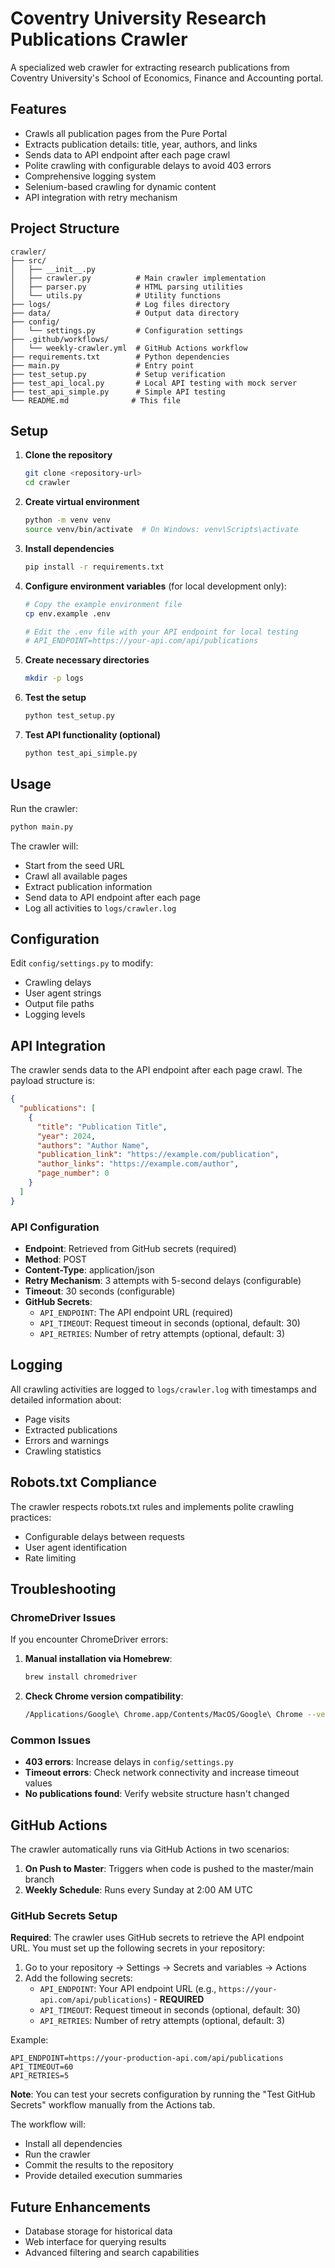 # Coventry University Research Publications Crawler

A specialized web crawler for extracting research publications from Coventry University's School of Economics, Finance and Accounting portal.

## Features

- Crawls all publication pages from the Pure Portal
- Extracts publication details: title, year, authors, and links
- Sends data to API endpoint after each page crawl
- Polite crawling with configurable delays to avoid 403 errors
- Comprehensive logging system
- Selenium-based crawling for dynamic content
- API integration with retry mechanism

## Project Structure

```
crawler/
├── src/
│   ├── __init__.py
│   ├── crawler.py          # Main crawler implementation
│   ├── parser.py           # HTML parsing utilities
│   └── utils.py            # Utility functions
├── logs/                   # Log files directory
├── data/                   # Output data directory
├── config/
│   └── settings.py         # Configuration settings
├── .github/workflows/
│   └── weekly-crawler.yml  # GitHub Actions workflow
├── requirements.txt        # Python dependencies
├── main.py                 # Entry point
├── test_setup.py           # Setup verification
├── test_api_local.py       # Local API testing with mock server
├── test_api_simple.py      # Simple API testing
└── README.md              # This file
```

## Setup

1. **Clone the repository**

   ```bash
   git clone <repository-url>
   cd crawler
   ```

2. **Create virtual environment**

   ```bash
   python -m venv venv
   source venv/bin/activate  # On Windows: venv\Scripts\activate
   ```

3. **Install dependencies**

   ```bash
   pip install -r requirements.txt
   ```

4. **Configure environment variables** (for local development only):

   ```bash
   # Copy the example environment file
   cp env.example .env

   # Edit the .env file with your API endpoint for local testing
   # API_ENDPOINT=https://your-api.com/api/publications
   ```

5. **Create necessary directories**

   ```bash
   mkdir -p logs
   ```

6. **Test the setup**

   ```bash
   python test_setup.py
   ```

7. **Test API functionality (optional)**

   ```bash
   python test_api_simple.py
   ```

## Usage

Run the crawler:

```bash
python main.py
```

The crawler will:

- Start from the seed URL
- Crawl all available pages
- Extract publication information
- Send data to API endpoint after each page
- Log all activities to `logs/crawler.log`

## Configuration

Edit `config/settings.py` to modify:

- Crawling delays
- User agent strings
- Output file paths
- Logging levels

## API Integration

The crawler sends data to the API endpoint after each page crawl. The payload structure is:

```json
{
  "publications": [
    {
      "title": "Publication Title",
      "year": 2024,
      "authors": "Author Name",
      "publication_link": "https://example.com/publication",
      "author_links": "https://example.com/author",
      "page_number": 0
    }
  ]
}
```

### API Configuration

- **Endpoint**: Retrieved from GitHub secrets (required)
- **Method**: POST
- **Content-Type**: application/json
- **Retry Mechanism**: 3 attempts with 5-second delays (configurable)
- **Timeout**: 30 seconds (configurable)
- **GitHub Secrets**:
  - `API_ENDPOINT`: The API endpoint URL (required)
  - `API_TIMEOUT`: Request timeout in seconds (optional, default: 30)
  - `API_RETRIES`: Number of retry attempts (optional, default: 3)

## Logging

All crawling activities are logged to `logs/crawler.log` with timestamps and detailed information about:

- Page visits
- Extracted publications
- Errors and warnings
- Crawling statistics

## Robots.txt Compliance

The crawler respects robots.txt rules and implements polite crawling practices:

- Configurable delays between requests
- User agent identification
- Rate limiting

## Troubleshooting

### ChromeDriver Issues

If you encounter ChromeDriver errors:

1. **Manual installation via Homebrew**:

   ```bash
   brew install chromedriver
   ```

2. **Check Chrome version compatibility**:
   ```bash
   /Applications/Google\ Chrome.app/Contents/MacOS/Google\ Chrome --version
   ```

### Common Issues

- **403 errors**: Increase delays in `config/settings.py`
- **Timeout errors**: Check network connectivity and increase timeout values
- **No publications found**: Verify website structure hasn't changed

## GitHub Actions

The crawler automatically runs via GitHub Actions in two scenarios:

1. **On Push to Master**: Triggers when code is pushed to the master/main branch
2. **Weekly Schedule**: Runs every Sunday at 2:00 AM UTC

### GitHub Secrets Setup

**Required**: The crawler uses GitHub secrets to retrieve the API endpoint URL. You must set up the following secrets in your repository:

1. Go to your repository → Settings → Secrets and variables → Actions
2. Add the following secrets:
   - `API_ENDPOINT`: Your API endpoint URL (e.g., `https://your-api.com/api/publications`) - **REQUIRED**
   - `API_TIMEOUT`: Request timeout in seconds (optional, default: 30)
   - `API_RETRIES`: Number of retry attempts (optional, default: 3)

Example:

```
API_ENDPOINT=https://your-production-api.com/api/publications
API_TIMEOUT=60
API_RETRIES=5
```

**Note**: You can test your secrets configuration by running the "Test GitHub Secrets" workflow manually from the Actions tab.

The workflow will:

- Install all dependencies
- Run the crawler
- Commit the results to the repository
- Provide detailed execution summaries

## Future Enhancements

- Database storage for historical data
- Web interface for querying results
- Advanced filtering and search capabilities
